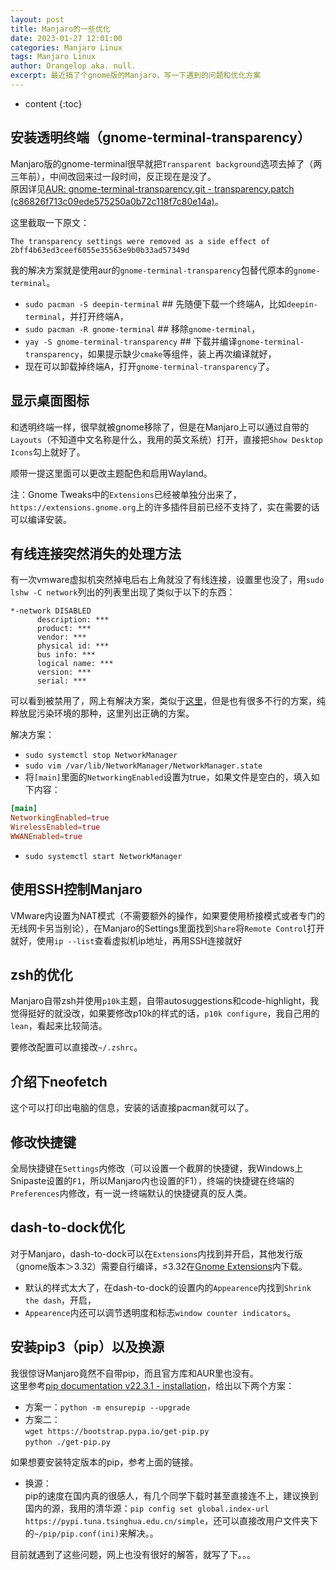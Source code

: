 ```yaml
---
layout: post
title: Manjaro的一些优化
date: 2023-01-27 12:01:00
categories: Manjaro Linux
tags: Manjaro Linux
author: Orangelop aka. null.
excerpt: 最近搞了个gnome版的Manjaro，写一下遇到的问题和优化方案
---
```


* content
{:toc}

## 安装透明终端（gnome-terminal-transparency）

Manjaro版的gnome-terminal很早就把`Transparent background`选项去掉了（两三年前），中间改回来过一段时间，反正现在是没了。  
原因详见[AUR: gnome-terminal-transparency.git - transparency.patch (c86826f713c09ede575250a0b72c118f7c80e14a)](https://aur.archlinux.org/cgit/aur.git/tree/transparency.patch?h=gnome-terminal-transparency)。

这里截取一下原文：

```text
The transparency settings were removed as a side effect of 2bff4b63ed3ceef6055e35563e9b0b33ad57349d
```  

我的解决方案就是使用aur的`gnome-terminal-transparency`包替代原本的`gnome-terminal`。

* `sudo pacman -S deepin-terminal` ## 先随便下载一个终端A，比如`deepin-terminal`，并打开终端A，  
* `sudo pacman -R gnome-terminal` ## 移除`gnome-terminal`，  
* `yay -S gnome-terminal-transparency`  ## 下载并编译`gnome-terminal-transparency`，如果提示缺少`cmake`等组件，装上再次编译就好，  
* 现在可以卸载掉终端A，打开`gnome-terminal-transparency`了。

## 显示桌面图标

和透明终端一样，很早就被gnome移除了，但是在Manjaro上可以通过自带的`Layouts`（不知道中文名称是什么，我用的英文系统）打开，直接把`Show Desktop Icons`勾上就好了。  

顺带一提这里面可以更改主题配色和启用Wayland。  

注：Gnome Tweaks中的`Extensions`已经被单独分出来了，`https://extensions.gnome.org`上的许多插件目前已经不支持了，实在需要的话可以编译安装。  

## 有线连接突然消失的处理方法

有一次vmware虚拟机突然掉电后右上角就没了有线连接，设置里也没了，用`sudo lshw -C network`列出的列表里出现了类似于以下的东西：

```text
*-network DISABLED               
      description: ***
      product: ***
      vendor: ***
      physical id: ***
      bus info: ***
      logical name: ***
      version: ***
      serial: ***
```

可以看到被禁用了，网上有解决方案，类似于[这里](https://blog.csdn.net/weixin_48408016/article/details/128675899)，但是也有很多不行的方案，纯粹放屁污染环境的那种，这里列出正确的方案。  

解决方案：

* `sudo systemctl stop NetworkManager`
* `sudo vim /var/lib/NetworkManager/NetworkManager.state`
* 将`[main]`里面的`NetworkingEnabled`设置为true，如果文件是空白的，填入如下内容：  

```conf
[main]
NetworkingEnabled=true
WirelessEnabled=true
WWANEnabled=true
```

* `sudo systemctl start NetworkManager`

## 使用SSH控制Manjaro

VMware内设置为NAT模式（不需要额外的操作，如果要使用桥接模式或者专门的无线网卡另当别论），在Manjaro的Settings里面找到`Share`将`Remote Control`打开就好，使用`ip --list`查看虚拟机ip地址，再用SSH连接就好  

## zsh的优化

Manjaro自带zsh并使用`p10k`主题，自带autosuggestions和code-highlight，我觉得挺好的就没改，如果要修改p10k的样式的话，`p10k configure`，我自己用的`lean`，看起来比较简洁。  

要修改配置可以直接改`~/.zshrc`。  

## 介绍下neofetch

这个可以打印出电脑的信息，安装的话直接pacman就可以了。  

## 修改快捷键

全局快捷键在`Settings`内修改（可以设置一个截屏的快捷键，我Windows上Snipaste设置的`F1`，所以Manjaro内也设置的F1），终端的快捷键在终端的`Preferences`内修改，有一说一终端默认的快捷键真的反人类。  

## dash-to-dock优化

对于Manjaro，dash-to-dock可以在`Extensions`内找到并开启，其他发行版（gnome版本＞3.32）需要自行编译，≤3.32在[Gnome Extensions](https://extensions.gnome.org)内下载。  

* 默认的样式太大了，在dash-to-dock的设置内的`Appearence`内找到`Shrink the dash`，开启，  
* `Appearence`内还可以调节透明度和标志`window counter indicators`。  

## 安装pip3（pip）以及换源

我很惊讶Manjaro竟然不自带pip，而且官方库和AUR里也没有。  
这里参考[pip documentation v22.3.1 - installation](https://pip.pypa.io/en/stable/installation/)，给出以下两个方案：  

* 方案一：`python -m ensurepip --upgrade`
* 方案二：  
      `wget https://bootstrap.pypa.io/get-pip.py`  
      `python ./get-pip.py`

如果想要安装特定版本的pip，参考上面的链接。  

* 换源：  
pip的速度在国内真的很感人，有几个同学下载时甚至直接连不上，建议换到国内的源，我用的清华源：`pip config set global.index-url https://pypi.tuna.tsinghua.edu.cn/simple`，还可以直接改用户文件夹下的`~/pip/pip.conf(ini)`来解决。。  

目前就遇到了这些问题，网上也没有很好的解答，就写了下。。。  
